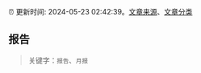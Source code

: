 :alarm_clock: 更新时间: 2024-05-23 02:42:39。[文章来源](/README.md)、[文章分类](/TAGS.md)

## 报告


> 关键字：`报告`、`月报`



